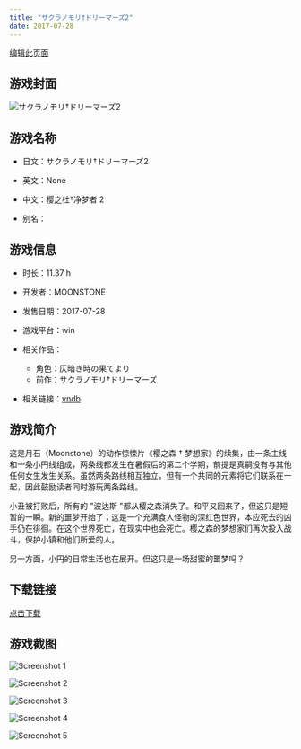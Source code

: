 ```yaml
---
title: "サクラノモリ†ドリーマーズ2"
date: 2017-07-28
---
```

[编辑此页面](https://github.com/ACG-3/ADV3-source/blob/main/source/_posts/%E3%82%B5%E3%82%AF%E3%83%A9%E3%83%8E%E3%83%A2%E3%83%AA%E2%80%A0%E3%83%89%E3%83%AA%E3%83%BC%E3%83%9E%E3%83%BC%E3%82%BA2.md)

## 游戏封面

![サクラノモリ†ドリーマーズ2](https%3A//pan.timero.xyz/onedrive/img_lib_001/%E3%82%B5%E3%82%AF%E3%83%A9%E3%83%8E%E3%83%A2%E3%83%AA%E2%80%A0%E3%83%89%E3%83%AA%E3%83%BC%E3%83%9E%E3%83%BC%E3%82%BA2_cover.avif)


## 游戏名称

- 日文：サクラノモリ†ドリーマーズ2
- 英文：None
- 中文：樱之杜†净梦者 2

- 别名：


## 游戏信息

- 时长：11.37 h
- 开发者：MOONSTONE
- 发售日期：2017-07-28
- 游戏平台：win
- 相关作品：
   - 角色：仄暗き時の果てより
   - 前作：サクラノモリ†ドリーマーズ

- 相关链接：[vndb](https://vndb.org/v20264)


## 游戏简介

这是月石（Moonstone）的动作惊悚片《樱之森 † 梦想家》的续集，由一条主线和一条小円线组成，两条线都发生在暑假后的第二个学期，前提是真嗣没有与其他任何女生发生关系。虽然两条路线相互独立，但有一个共同的元素将它们联系在一起，因此鼓励读者同时游玩两条路线。

小丑被打败后，所有的 "波达斯 "都从樱之森消失了。和平又回来了，但这只是短暂的一瞬。新的噩梦开始了；这是一个充满食人怪物的深红色世界，本应死去的凶手仍在徘徊。在这个世界死亡，在现实中也会死亡。樱之森的梦想家们再次投入战斗，保护小镇和他们所爱的人。

另一方面，小円的日常生活也在展开。但这只是一场甜蜜的噩梦吗？




## 下载链接

[点击下载](https://pan.timero.xyz/onedrive/adv_lib_001/%E3%82%B5%E3%82%AF%E3%83%A9%E3%83%8E%E3%83%A2%E3%83%AA%E2%80%A0%E3%83%89%E3%83%AA%E3%83%BC%E3%83%9E%E3%83%BC%E3%82%BA2)


## 游戏截图


![Screenshot 1](https%3A//pan.timero.xyz/onedrive/img_lib_001/%E3%82%B5%E3%82%AF%E3%83%A9%E3%83%8E%E3%83%A2%E3%83%AA%E2%80%A0%E3%83%89%E3%83%AA%E3%83%BC%E3%83%9E%E3%83%BC%E3%82%BA2_Screenshot_1.avif)

![Screenshot 2](https%3A//pan.timero.xyz/onedrive/img_lib_001/%E3%82%B5%E3%82%AF%E3%83%A9%E3%83%8E%E3%83%A2%E3%83%AA%E2%80%A0%E3%83%89%E3%83%AA%E3%83%BC%E3%83%9E%E3%83%BC%E3%82%BA2_Screenshot_2.avif)

![Screenshot 3](https%3A//pan.timero.xyz/onedrive/img_lib_001/%E3%82%B5%E3%82%AF%E3%83%A9%E3%83%8E%E3%83%A2%E3%83%AA%E2%80%A0%E3%83%89%E3%83%AA%E3%83%BC%E3%83%9E%E3%83%BC%E3%82%BA2_Screenshot_3.avif)

![Screenshot 4](https%3A//pan.timero.xyz/onedrive/img_lib_001/%E3%82%B5%E3%82%AF%E3%83%A9%E3%83%8E%E3%83%A2%E3%83%AA%E2%80%A0%E3%83%89%E3%83%AA%E3%83%BC%E3%83%9E%E3%83%BC%E3%82%BA2_Screenshot_4.avif)

![Screenshot 5](https%3A//pan.timero.xyz/onedrive/img_lib_001/%E3%82%B5%E3%82%AF%E3%83%A9%E3%83%8E%E3%83%A2%E3%83%AA%E2%80%A0%E3%83%89%E3%83%AA%E3%83%BC%E3%83%9E%E3%83%BC%E3%82%BA2_Screenshot_5.avif)

